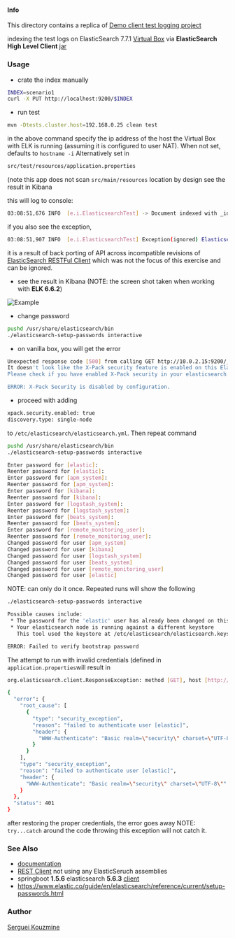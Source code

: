 #### Info

This directory contains a replica of [Demo client test logging project](https://github.com/dadoonet/elasticsearch-integration-tests) 

indexing the test logs on ElasticSearch 7.7.1 [Virtual Box](https://app.vagrantup.com/demonium/boxes/u18-elk/versions/20191110/providers/virtualbox.box) via __ElasticSearch High Level Client__ [jar](https://www.elastic.co/guide/en/elasticsearch/client/java-rest/master/java-rest-high.html)

### Usage

* crate the index manually
```sh
INDEX=scenario1
curl -X PUT http://localhost:9200/$INDEX
```
* run test
```sh
mvn -Dtests.cluster.host=192.168.0.25 clean test
```
in the above command specify the ip address of the host the Virtual Box with ELK is running (assuming it is configured to user NAT). When not set, defaults to `hostname -i`
Alternatively set in
```sh
src/test/resources/application.properties
```
(note this app does not scan `src/main/resources` location by design
see the result in Kibana

this will log to console:
```sh
03:08:51,676 INFO  [e.i.ElasticsearchTest] -> Document indexed with _id MIU-SHgByFO0a3_SFcwt.
```
if you also see the exception,
```sh
03:08:51,907 INFO  [e.i.ElasticsearchTest] Exception(ignored) ElasticsearchStatusException[Elasticsearch exception [type=illegal_argument_exception, reason=request [/scenario1/_search] contains unrecognized parameter: [ccs_minimize_roundtrips]]]
```
it is a result of back porting of API across incompatible revisions of [ElasticSearch RESTFul Client](https://github.com/elastic/elasticsearch) which was not the focus of this exercise and can be ignored.


* see the result in Kibana (NOTE: the screen shot taken when working with __ELK 6.6.2__)

![Example](https://github.com/sergueik/springboot_study/blob/master/basic-elasicsearch-testlogs/screenshots/capture.png)

* change password
```sh
pushd /usr/share/elasticsearch/bin
./elasticsearch-setup-passwords interactive
```
* on vanilla box, you will get the error
```sh
Unexpected response code [500] from calling GET http://10.0.2.15:9200/_security/_authenticate?pretty
It doesn't look like the X-Pack security feature is enabled on this Elasticsearch node.
Please check if you have enabled X-Pack security in your elasticsearch.yml configuration file.

ERROR: X-Pack Security is disabled by configuration.
```
* proceed with adding 
```sh
xpack.security.enabled: true
discovery.type: single-node
```
to `/etc/elasticsearch/elasticsearch.yml`. Then repeat command
```sh
pushd /usr/share/elasticsearch/bin
./elasticsearch-setup-passwords interactive
```
```sh
Enter password for [elastic]:
Reenter password for [elastic]:
Enter password for [apm_system]:
Reenter password for [apm_system]:
Enter password for [kibana]:
Reenter password for [kibana]:
Enter password for [logstash_system]:
Reenter password for [logstash_system]:
Enter password for [beats_system]:
Reenter password for [beats_system]:
Enter password for [remote_monitoring_user]:
Reenter password for [remote_monitoring_user]:
Changed password for user [apm_system]
Changed password for user [kibana]
Changed password for user [logstash_system]
Changed password for user [beats_system]
Changed password for user [remote_monitoring_user]
Changed password for user [elastic]
```

NOTE: can only do it once. Repeated runs will show the following
```sh
./elasticsearch-setup-passwords interactive
```
```sh
Possible causes include:
 * The password for the 'elastic' user has already been changed on this cluster
 * Your elasticsearch node is running against a different keystore
   This tool used the keystore at /etc/elasticsearch/elasticsearch.keystore

ERROR: Failed to verify bootstrap password
```

The attempt to run with invalid credentials (defined in `application.properties`will result in 
```sh
org.elasticsearch.client.ResponseException: method [GET], host [http://192.168.0.25:9200], URI [/], status line [HTTP/1.1 401 Unauthorized]

{
  "error": {
    "root_cause": [
      {
        "type": "security_exception",
        "reason": "failed to authenticate user [elastic]",
        "header": {
          "WWW-Authenticate": "Basic realm=\"security\" charset=\"UTF-8\""
        }
      }
    ],
    "type": "security_exception",
    "reason": "failed to authenticate user [elastic]",
    "header": {
      "WWW-Authenticate": "Basic realm=\"security\" charset=\"UTF-8\""
    }
  },
  "status": 401
}
```
after restoring the proper credentials, the error goes away
NOTE: `try...catch` around the code throwing this exception will not catch it.
### See Also

* [documentation](https://www.elastic.co/guide/en/elasticsearch/client/java-rest/master/java-rest-high.html)
* [REST Client](https://github.com/gentics/elasticsearch-java-client) not using any ElasticSeruch assemblies
* springboot __1.5.6__ elasticsearch __5.6.3__ [client](https://github.com/altfatterz/elasticsearch-java-client-demo/blob/master/pom.xml)
* https://www.elastic.co/guide/en/elasticsearch/reference/current/setup-passwords.html

### Author
[Serguei Kouzmine](kouzmine_serguei@yahoo.com)

